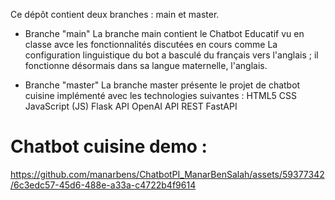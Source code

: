 Ce dépôt contient deux branches : main et master.

* Branche "main"
La branche main contient le Chatbot Educatif vu en classe avce les fonctionnalités discutées en cours comme La configuration linguistique du bot a basculé du français vers l'anglais ; il fonctionne désormais dans sa langue maternelle, l'anglais.

* Branche "master"
La branche master présente le projet de chatbot cuisine implémenté avec les technologies suivantes :
HTML5
CSS
JavaScript (JS)
Flask
API OpenAI
API REST
FastAPI

# Chatbot cuisine demo :

https://github.com/manarbens/ChatbotPI_ManarBenSalah/assets/59377342/6c3edc57-45d6-488e-a33a-c4722b4f9614







